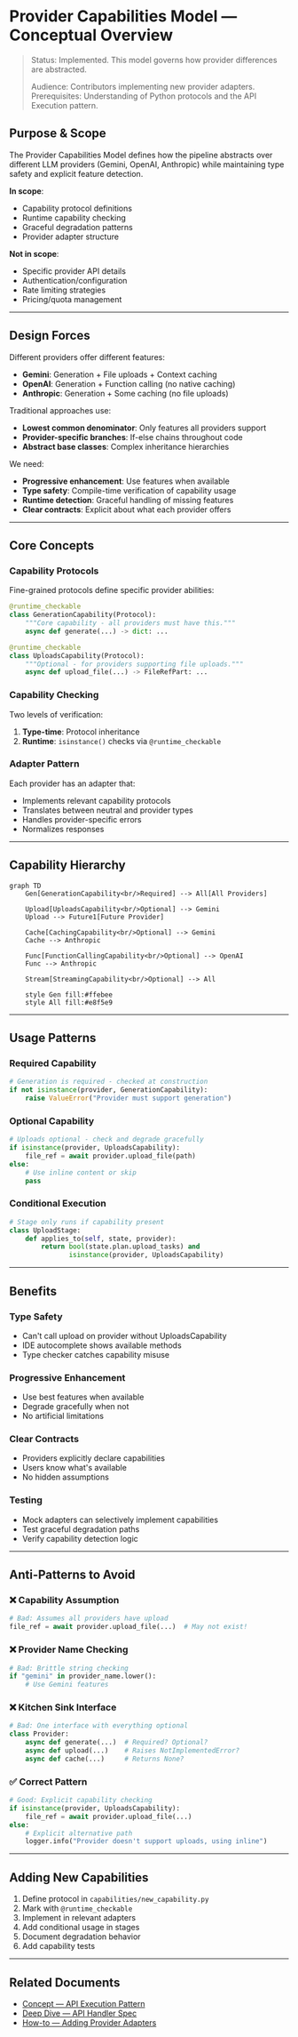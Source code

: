 # Provider Capabilities Model — Conceptual Overview

> Status: Implemented. This model governs how provider differences are abstracted.
>
> Audience: Contributors implementing new provider adapters.
> Prerequisites: Understanding of Python protocols and the API Execution pattern.

## Purpose & Scope

The Provider Capabilities Model defines how the pipeline abstracts over different LLM providers (Gemini, OpenAI, Anthropic) while maintaining type safety and explicit feature detection.

**In scope**:

- Capability protocol definitions
- Runtime capability checking
- Graceful degradation patterns
- Provider adapter structure

**Not in scope**:

- Specific provider API details
- Authentication/configuration
- Rate limiting strategies
- Pricing/quota management

---

## Design Forces

Different providers offer different features:

- **Gemini**: Generation + File uploads + Context caching
- **OpenAI**: Generation + Function calling (no native caching)
- **Anthropic**: Generation + Some caching (no file uploads)

Traditional approaches use:

- **Lowest common denominator**: Only features all providers support
- **Provider-specific branches**: If-else chains throughout code
- **Abstract base classes**: Complex inheritance hierarchies

We need:

- **Progressive enhancement**: Use features when available
- **Type safety**: Compile-time verification of capability usage
- **Runtime detection**: Graceful handling of missing features
- **Clear contracts**: Explicit about what each provider offers

---

## Core Concepts

### Capability Protocols

Fine-grained protocols define specific provider abilities:

```python
@runtime_checkable
class GenerationCapability(Protocol):
    """Core capability - all providers must have this."""
    async def generate(...) -> dict: ...

@runtime_checkable
class UploadsCapability(Protocol):
    """Optional - for providers supporting file uploads."""
    async def upload_file(...) -> FileRefPart: ...
```

### Capability Checking

Two levels of verification:

1. **Type-time**: Protocol inheritance
2. **Runtime**: `isinstance()` checks via `@runtime_checkable`

### Adapter Pattern

Each provider has an adapter that:

- Implements relevant capability protocols
- Translates between neutral and provider types
- Handles provider-specific errors
- Normalizes responses

---

## Capability Hierarchy

```mermaid
graph TD
    Gen[GenerationCapability<br/>Required] --> All[All Providers]

    Upload[UploadsCapability<br/>Optional] --> Gemini
    Upload --> Future1[Future Provider]

    Cache[CachingCapability<br/>Optional] --> Gemini
    Cache --> Anthropic

    Func[FunctionCallingCapability<br/>Optional] --> OpenAI
    Func --> Anthropic

    Stream[StreamingCapability<br/>Optional] --> All

    style Gen fill:#ffebee
    style All fill:#e8f5e9
```

---

## Usage Patterns

### Required Capability

```python
# Generation is required - checked at construction
if not isinstance(provider, GenerationCapability):
    raise ValueError("Provider must support generation")
```

### Optional Capability

```python
# Uploads optional - check and degrade gracefully
if isinstance(provider, UploadsCapability):
    file_ref = await provider.upload_file(path)
else:
    # Use inline content or skip
    pass
```

### Conditional Execution

```python
# Stage only runs if capability present
class UploadStage:
    def applies_to(self, state, provider):
        return bool(state.plan.upload_tasks) and
               isinstance(provider, UploadsCapability)
```

---

## Benefits

### Type Safety

- Can't call upload on provider without UploadsCapability
- IDE autocomplete shows available methods
- Type checker catches capability misuse

### Progressive Enhancement

- Use best features when available
- Degrade gracefully when not
- No artificial limitations

### Clear Contracts

- Providers explicitly declare capabilities
- Users know what's available
- No hidden assumptions

### Testing

- Mock adapters can selectively implement capabilities
- Test graceful degradation paths
- Verify capability detection logic

---

## Anti-Patterns to Avoid

### ❌ Capability Assumption

```python
# Bad: Assumes all providers have upload
file_ref = await provider.upload_file(...)  # May not exist!
```

### ❌ Provider Name Checking

```python
# Bad: Brittle string checking
if "gemini" in provider_name.lower():
    # Use Gemini features
```

### ❌ Kitchen Sink Interface

```python
# Bad: One interface with everything optional
class Provider:
    async def generate(...)  # Required? Optional?
    async def upload(...)    # Raises NotImplementedError?
    async def cache(...)     # Returns None?
```

### ✅ Correct Pattern

```python
# Good: Explicit capability checking
if isinstance(provider, UploadsCapability):
    file_ref = await provider.upload_file(...)
else:
    # Explicit alternative path
    logger.info("Provider doesn't support uploads, using inline")
```

---

## Adding New Capabilities

1. Define protocol in `capabilities/new_capability.py`
2. Mark with `@runtime_checkable`
3. Implement in relevant adapters
4. Add conditional usage in stages
5. Document degradation behavior
6. Add capability tests

---

## Related Documents

- [Concept — API Execution Pattern](./api-execution.md)
- [Deep Dive — API Handler Spec](../deep-dives/api-handler-spec.md)
- [How-to — Adding Provider Adapters](../../how-to/provider-adapters.md)
